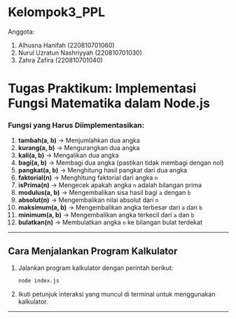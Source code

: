 # Kelompok3_PPL
Anggota:
1. Alhusna Hanifah (220810701060)
2. Nurul Uzratun Nashriyyah (220810701030)
3. Zahra Zafira (220810701040)

# Tugas Praktikum: Implementasi Fungsi Matematika dalam Node.js

### **Fungsi yang Harus Diimplementasikan:**
1. **tambah(a, b)** → Menjumlahkan dua angka
2. **kurang(a, b)** → Mengurangkan dua angka
3. **kali(a, b)** → Mengalikan dua angka
4. **bagi(a, b)** → Membagi dua angka (pastikan tidak membagi dengan nol)
5. **pangkat(a, b)** → Menghitung hasil pangkat dari dua angka
6. **faktorial(n)** → Menghitung faktorial dari angka `n`
7. **isPrima(n)** → Mengecek apakah angka `n` adalah bilangan prima
8. **modulus(a, b)** → Mengembalikan sisa hasil bagi `a` dengan `b`
9. **absolut(n)** → Mengembalikan nilai absolut dari `n`
10. **maksimum(a, b)** → Mengembalikan angka terbesar dari `a` dan `b`
11. **minimum(a, b)** → Mengembalikan angka terkecil dari `a` dan `b`
12. **bulatkan(n)** → Membulatkan angka `n` ke bilangan bulat terdekat

---

## **Cara Menjalankan Program Kalkulator**
1. Jalankan program kalkulator dengan perintah berikut:

   ```bash
   node index.js
   ```

2. Ikuti petunjuk interaksi yang muncul di terminal untuk menggunakan kalkulator.

---


